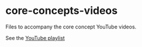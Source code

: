# core-concepts-videos

Files to accompany the core concept YouTube videos.

See the [YouTube playlist](https://www.youtube.com/playlist?list=PLVi9lDx-4C_Rwb8LUwW4AdjAu-39PHgEE)
